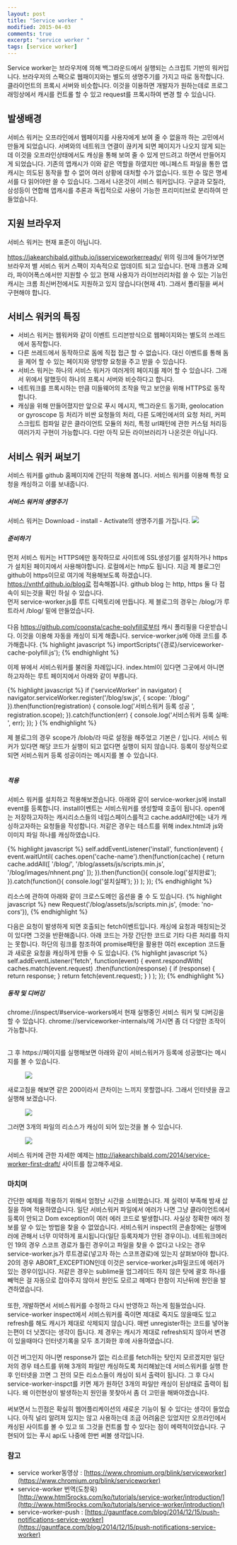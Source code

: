```yaml
---
layout: post
title: "Service worker "
modified: 2015-04-03
comments: true
excerpt: "service worker "
tags: [service worker]
---
```


Service worker는 브라우저에 의해 백그라운드에서 실행되는 스크립트 기반의 워커입니다. 브라우저의 스팩으로 웹패이지와는 별도의 생명주기를 가지고 따로 동작합니다. 클라이언트의 프록시 서버와 비슷합니다. 이것을 이용하면 개발자가 원하는데로 프로그래밍상에서 캐시를 컨트롤 할 수 있고 request를 프록시하여 변경 할 수 있습니다. 

## 발생배경 
서비스 워커는 오프라인에서 웹페이지를 사용자에게 보여 줄 수 없을까 하는 고민에서 만들게 되었습니다. 서벼와의 네트워크 연결이 끊키게 되면 페이지가 나오지 않게 되는데 이것을 오프라인상태에서도 캐싱을 통해 보여 줄 수 있게 만드려고 하면서 만들어지게 되었습니다. 기존의 앱캐시가 이와 같은 역할을 하였지만 메니페스트 파일을 통한 앱캐시는 의도된 동작을 할 수 없어 여러 상황에 대처할 수가 없습니다. 또한 수 많은 명세서를 다 읽어야만 쓸 수 있습니다. 그래서 나온것이 서비스 워커입니다. 구글과 모질라, 삼성등이 연합해 앱캐시를 추론과 독립적으로 사용이 가능한 프리미티브로 분리하여 만들었습니다. 


## 지원 브라우저 
서비스 워커는 현재 표준이 아닙니다. 

https://jakearchibald.github.io/isserviceworkerready/
위의 링크에 들어가보면 브라우저 별 서비스 워커 스팩이 지속적으로 업데이트 되고 있습니다.
현재 크롬과 오페라, 파이어폭스에서만 지원할 수 있고 현재 사용자가 라이브러리처럼 쓸 수 있는 기능인 캐시는 크롬 최신버전에서도 지원하고 있지 않습니다(현재 41). 그래서 폴리필을 써서 구현해야 합니다. 


## 서비스 워커의 특징
* 서비스 워커는 웹워커와 같이 이벤트 드리븐방식으로 웹페이지와는 별도의 쓰레드에서 동작합니다.
* 다른 쓰레드에서 동작하므로 돔에 직접 접근 할 수 없습니다. 대신 이벤트를 통해 돔을 제어 할 수 있는 페이지와 양방향 요청을 주고 받을 수 있습니다.
* 서비스 워커는 하나의 서비스 워커가 여러게의 페이지를 제어 할 수 있습니다. 그래서 위에서 말했듯이 하나의 프록시 서버와 비슷하다고 합니다. 
* 네트워크를 프록시하는 만큼 미들웨어의 조작을 막고 보안을 위해 HTTPS로 동작합니다.
* 캐싱을 위해 만들어졌지만 앞으로 푸시 메시지, 백그라운드 동기화, geolocation or gyroscope 등 처리가 비싼 요청들의 처리, 다른 도메인에서의 요청 처리, 커피스크립트 컴파일 같은 클라이언트 모듈의 처리, 특정 url패턴에 관한 커스텀 처리등 여러가지 구현이 가능합니다. 다만 아직 모든 라이브러리가 나온것은 아닙니다.

## 서비스 워커 써보기

서비스 워커를 github 홈페이지에 간단히 적용해 봅니다. 서비스 워커를 이용해 특정 요청을 캐싱하고 이를 보내줍니다. 


##### 서비스 워커의 생명주기
서비스 워커는 Download - install - Activate의 생명주기를 가집니다. 
<img src="http://www.html5rocks.com/ko/tutorials/service-worker/introduction/images/sw-lifecycle.png"/>


##### 준비하기
먼저 서비스 워커는 HTTPS에만 동작하므로 사이트에 SSL생성기를 설치하거나 https가 설치된 페이지에서 사용해야합니다. 로컬에서는 http도 됩니다. 지금 제 블로그인 github이 https이므로 여기에 적용해보도록 하겠습니다. https://vnthf.github.io/blog로 접속해봅니다. github blog 는 http, https 둘 다 접속이 되는것을 확인 하실 수 있습니다.
<br/>먼저 service-worker.js를 루트 디렉토리에 만듭니다. 제 블로그의 경우는 /blog/가 루트라서 /blog/ 밑에 만들었습니다. <br/><br/>
다음 https://github.com/coonsta/cache-polyfill로부터 캐시 폴리필을 다운받습니다. 이것을 이용해 자동을 캐싱이 되게 해줍니다. service-worker.js에 아래 코드를 추가해줍니다.
{% highlight javascript %}
importScripts('{경로}/serviceworker-cache-polyfill.js');
{% endhighlight %} 


이제 뷰에서 서비스워커를 불러올 차례입니다.
index.html이 있다면 그곳에서 아니면 하고자하는 루트 페이지에서 아래와 같이 부릅니다. 

{% highlight javascript %}
if ('serviceWorker' in navigator) {
  navigator.serviceWorker.register('/blog/sw.js', {
    scope: '/blog/'
  }).then(function(registration) {
    console.log('서비스워커 등록 성공 ', registration.scope);
  }).catch(function(err) {
    console.log('서비스워커 등록 실패: ', err);
  });
}
{% endhighlight %} 

제 블로그의 경우 scope가 /blob/라 따로 설정을 해주었고 기본은 / 입니다. 서비스 워커가 있다면 해당 코드가 실행이 되고 없다면 실행이 되지 않습니다. 등록이 정상적으로 되면 서비스워커 등록 성공이라는 메시지를 볼 수 있습니다. 
<br/><br/>

##### 적용 

서비스 워커를 설치하고 적용해보겠습니다. 
아래와 같이 service-worker.js에 install event를 등록합니다. install이벤트는 서비스워커를 생성할때 호출이 됩니다.
open에는 저장하고자하는 캐시리소스들의 네임스페이스를적고 cache.addAll안에는 내가 캐싱하고자하는 요청들을 작성합니다. 저같은 경우는 테스트를 위해 index.html과 js와 이미지 파일 하나를 캐싱하였습니다. 

{% highlight javascript %}
self.addEventListener('install', function(event) {
  event.waitUntil(
    caches.open('cache-name').then(function(cache) {
      return cache.addAll([
        '/blog/',
        '/blog/assets/js/scripts.min.js',
        '/blog/images/nhnent.png'
           ]);
    }).then(function(){
      console.log('설치완료');
    }).catch(function(){
      console.log('설치실패');
    })
  );
});
{% endhighlight %} 

리소스에 관하여 아래와 같이 크로스도메인 옵션을 줄 수 도 있습니다. 
{% highlight javascript %}
new Request('/blog/assets/js/scripts.min.js', {mode: 'no-cors'}),
{% endhighlight %} 

다음은 요청이 발생하게 되면 호출되는 fetch이벤트입니다. 캐싱에 요청과 매칭되는것이 있다면 그것을 반환해줍니다. 아래 코드는 가장 간단한 코드로 기타 다른 처리를 하지는 못합니다. 하단의 링크를 참조하여 promise패턴을 활용한 여러 exception 코드들과 새로운 요청을 캐싱하게 만들 수 도 있습니다. 
{% highlight javascript %}
self.addEventListener('fetch', function(event) {
   event.respondWith(
    caches.match(event.request)
      .then(function(response) {
        if (response) {
          return response;
        }
        return fetch(event.request);
      }
    )
  );
});
{% endhighlight %} 


##### 동작 및 디버깅 

chrome://inspect/#service-workers에서 현재 실행중인 서비스 워커 및 디버깅을 할 수 있습니다.
chrome://serviceworker-internals/에 가시면 좀 더 다양한 조작이 가능합니다. <br/><br/>

그 후 https://페이지를 실행해보면 아래와 같이 서비스워커가 등록에 성공했다는 메시지를 볼 수 있습니다. 

<figure>
	<img src="/blog/images/service0.png">
</figure>

새로고침을 해보면 같은 200이라서 큰차이는 느끼지 못할껍니다. 그래서 인터넷을 끊고 실행해 보겠습니다.

<figure>
	<img src="/blog/images/service2.png">
</figure>

그러면 3개의 파일의 리소스가 캐싱이 되어 있는것을 볼 수 있습니다. 
<figure>
	<img src="/blog/images/service1.png">
</figure>

서비스 워커에 관한 자세한 예제는 http://jakearchibald.com/2014/service-worker-first-draft/ 사이트를 참고해주세요.


### 마치며 

간단한 예제를 적용하기 위해서 엄청난 시간을 소비했습니다. 제 실력이 부족해 밤새 삽질을 하며 적용하였습니다.
일단 서비스워커 파일에서 에러가 나면 그냥 클라이언트에서 등록이 안되고 Dom exception이 여러 에러 코드로 발생합니다. 사실상 정확한 에러 정보를 알 수 있는 방법을 찾을 수 없었습니다. 서비스워커 inspect의 콘솔창에는 실행에러에 관해서 너무 미약하게 표시됩니다(일단 등록자체가 안된 경우이니). 네트워크에러인 19의 경우 스코프 경로가 틀린 경우이고 파일을 찾을 수 없다고 나오는 경우 service-worker.js가 루트경로(넣고자 하는 스코프경로)에 있는지 살펴보아야 합니다. 20의 경우 ABORT_EXCEPTION인데 이것은 service-worker.js파일코드에 에러가 있는 경우이입니다. 저같은 경우는 sublime을 업그레이드 하지 않은 탓에 괄호 하나를 빼먹은 걸 자동으로 잡아주지 않아서 원인도 모르고 헤메다 한참이 지난뒤에 원인을 발견하였습니다.
<br/><br/>
또한, 개발하면서 서비스워커를 수정하고 다시 반영하고 하는게 힘들었습니다. service-worker inspect에서 서비스워커를 죽이면 제대로 죽지도 않을때도 있고 refresh를 해도 캐시가 제대로 삭제되지 않습니다. 매번 unregister하는 코드를 넣어놓는편이 더 낫겠다는 생각이 듭니다. 제 경우는 캐시가 제대로 refresh되지 않아서 변경이 있을때마다 인터넷기록을 모두 초기화한 후에 사용하였습니다.
<br/><br/>
이건 버그인지 아니면 response가 없는 리소르를 fetch하는 탓인지 모르겠지만 일단 저의 경우 테스트를 위해 3개의 파일만 캐싱하도록 처리해놨는데 서비스워커를 실행 한 후 인터넷을 끄면 그 전의 모든 리소스들이 캐싱이 되서 출력이 됩니다. 그 후 다시 service-worker-inspct를 키면 제가 원하던 3개의 파일만 캐싱이 된상태로 출력이 됩니다. 왜 이런현상이 발생하는지 원인을 못찾아서 좀 더 고민을 해봐야겠습니다.
<br/><br/>
써보면서 느낀점은 확실히 웹어플리케이션의 새로운 기능이 될 수 있다는 생각이 들었습니다. 아직 널리 알려져 있지는 않고 사용하는데 조금 어려움은 있었지만 오프라인에서 캐싱된 사이트를 볼 수 있고 또 그것을 컨트롤 할 수 있다는 점이 메력적이었습니다. 구현되어 있는 푸시 api도 나중에 한번 써볼 생각입니다.
<br/>


### 참고
* service worker동영상 : [https://www.chromium.org/blink/serviceworker](https://www.chromium.org/blink/serviceworker)
* service-worker 번역(도창욱)[http://www.html5rocks.com/ko/tutorials/service-worker/introduction/](http://www.html5rocks.com/ko/tutorials/service-worker/introduction/)
* service-worker-push : [https://gauntface.com/blog/2014/12/15/push-notifications-service-worker](https://gauntface.com/blog/2014/12/15/push-notifications-service-worker)













